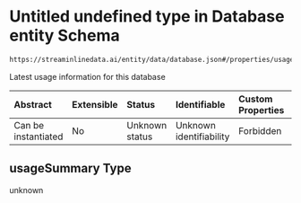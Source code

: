# Untitled undefined type in Database entity Schema

```txt
https://streaminlinedata.ai/entity/data/database.json#/properties/usageSummary
```

Latest usage information for this database

| Abstract            | Extensible | Status         | Identifiable            | Custom Properties | Additional Properties | Access Restrictions | Defined In                                                         |
| :------------------ | :--------- | :------------- | :---------------------- | :---------------- | :-------------------- | :------------------ | :----------------------------------------------------------------- |
| Can be instantiated | No         | Unknown status | Unknown identifiability | Forbidden         | Allowed               | none                | [database.json*](../out/data/database.json "open original schema") |

## usageSummary Type

unknown
